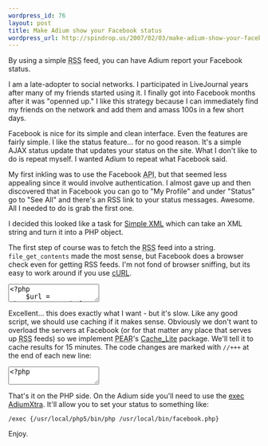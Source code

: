 ```yaml
--- 
wordpress_id: 76
layout: post
title: Make Adium show your Facebook status
wordpress_url: http://spindrop.us/2007/02/03/make-adium-show-your-facebook-status/
---
```

[xml]: http://us3.php.net/simplexml/
[curl]: http://www.php.net/curl

By using a simple <acronym title="Really Simple Syndication">RSS</acronym> feed, you can have Adium report your Facebook status.

I am a late-adopter to social networks.  I participated in LiveJournal years after many of my friends started using it.  I finally got into Facebook months after it was "openned up."  I like this strategy because I can immediately find my friends on the network and add them and amass 100s in a few short days.

Facebook is nice for its simple and clean interface.  Even the features are fairly simple.  I like the status feature... for no good reason.  It's a simple AJAX status update that updates your status on the site.  What I don't like to do is repeat myself.  I wanted Adium to repeat what Facebook said.

<!-- more -->

My first inkling was to use the Facebook <acronym title="Application Programming Interface">API</acronym>, but that seemed less appealing since it would involve authentication.  I almost gave up and then discovered that in Facebook you can go to "My Profile" and under "Status" go to "See All" and there's an RSS link to your status messages.  Awesome.  All I needed to do is grab the first one.

I decided this looked like a task for [Simple XML][xml] which can take an XML string and turn it into a PHP object.

The first step of course was to fetch the <acronym title="Really Simple Syndication">RSS</acronym> feed into a string.  `file_get_contents` made the most sense, but Facebook does a browser check even for getting RSS feeds.  I'm not fond of browser sniffing, but its easy to work around if you use [cURL][].  

<div><textarea name="code" class="php">
&lt;?php
	$url = "http://mynework.facebook.com/feeds/status.php?replace=with&your=own&feed=url";

	// setup curl
	$ch = curl_init();
	curl_setopt ($ch, CURLOPT_URL, $url);
	curl_setopt ($ch, CURLOPT_HEADER, 0);

	//spoof Firefox
	curl_setopt($ch, CURLOPT_USERAGENT, "Mozilla/5.0 (Macintosh; U; Intel Mac OS X; en-US; rv:1.8.1.1) Gecko/20061223 Firefox/2.0.0.1");

	// begin output buffering
	ob_start();
	curl_exec ($ch);
	curl_close ($ch);
	// save buffer to string
	$xmlstr = ob_get_contents();

	ob_end_clean();

	// convert string to xml object
	$xml = new SimpleXMLElement($xmlstr);

	// status messages start with 'Dave is...' 
	// I just want everything after my name
	echo str_replace('Dave ', null,$xml->channel->item->title);

</textarea></div>


Excellent... this does exactly what I want - but it's slow.  Like any good script, we should use caching if it makes sense.  Obviously we don't want to overload the servers at Facebook (or for that matter any place that serves up <acronym title="Real Simple Syndication">RSS</acronym> feeds) so we implement <acronym title="PHP Extension and Application Repository">PEAR</acronym>'s [Cache_Lite](http://pear.php.net/package/Cache_Lite) package.  We'll tell it to cache results for 15 minutes.  The code changes are marked with `//+++` at the end of each new line:

<div><textarea name="code" class="php">
&lt;?php

	require_once('Cache/Lite.php'); //+++
	
	$url = "http://mynework.facebook.com/feeds/status.php?replace=with&your=own&feed=url";

	$options = array('cacheDir' => '/tmp/', 'lifeTime' => 600); //+++

	$Cache_Lite = new Cache_Lite($options); //+++

	$data = null; //+++
	// attempt to load the data from cache,  //+++
	// otherwise load it anew from RSS //+++
	if (!($data = $Cache_Lite->get($id))) { //+++
	// setup curl
		$ch = curl_init();
		curl_setopt ($ch, CURLOPT_URL, $url);
		curl_setopt ($ch, CURLOPT_HEADER, 0);

		//spoof Firefox
		curl_setopt($ch, CURLOPT_USERAGENT, "Mozilla/5.0 (Macintosh; U; Intel Mac OS X; en-US; rv:1.8.1.1) Gecko/20061223 Firefox/2.0.0.1");

		// begin output buffering
		ob_start();
		curl_exec ($ch);
		curl_close ($ch);
		// save buffer to string
		$xmlstr = ob_get_contents();

		ob_end_clean();

		// convert string to xml object
		$xml = new SimpleXMLElement($xmlstr);

		// status messages start with 'Dave is...' 
		// I just want everything after my name
		$data = str_replace('Dave ', null,$xml->channel->item->title); // +++

		$Cache_Lite->save($data); //+++

	} //+++

	echo $data; //+++
	
</textarea></div>

That's it on the PHP side.  On the Adium side you'll need to use the [exec AdiumXtra](http://www.adiumxtras.com/index.php?a=xtras&xtra_id=1255).  It'll allow you to set your status to something like:

	/exec {/usr/local/php5/bin/php /usr/local/bin/facebook.php}

Enjoy.
